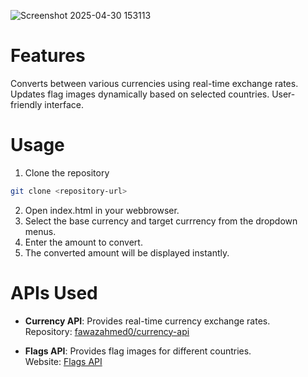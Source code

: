 ![Screenshot 2025-04-30 153113](https://github.com/user-attachments/assets/cb3bfba7-a52c-48f1-a376-cf7c3d29580a)
# Features
Converts between various currencies using real-time exchange rates.
Updates flag images dynamically based on selected countries.
User-friendly interface.

# Usage
1. Clone the repository
```bash
git clone <repository-url>
```
2. Open index.html in your webbrowser.
3. Select the base currency and target currrency from the dropdown menus.
4. Enter the amount to convert.
5. The converted amount will be displayed instantly.

# APIs Used
- **Currency API**: Provides real-time currency exchange rates.  
  Repository: [fawazahmed0/currency-api](https://github.com/fawazahmed0/currency-api)

- **Flags API**: Provides flag images for different countries.  
  Website: [Flags API](https://flagcdn.com)
